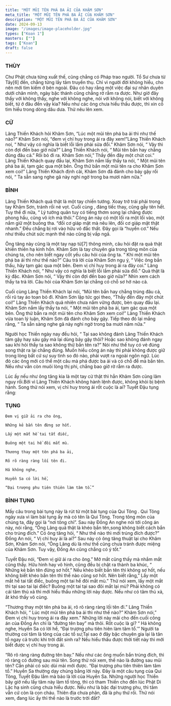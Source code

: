 ```yaml
---
title: "MỘT MŨI TÊN PHÁ BA ẢI CỦA KHÂM SƠN"
meta_title: "MỘT MŨI TÊN PHÁ BA ẢI CỦA KHÂM SƠN"
description: "MỘT MŨI TÊN PHÁ BA ẢI CỦA KHÂM SƠN"
date: 2024-09-13
image: "/images/image-placeholder.jpg"
types: ["Koan 1"]
masters: [""]
tags: ["Koan"]
draft: false
---
```


### THÙY 
Chư Phật chưa từng xuất thế, cũng chẳng có Pháp trao người. Tổ Sư chưa từ Tây[6] đến, chẳng từng lấy tâm truyền thụ. Chỉ vì người đời không hiểu, cho nên mới tìm kiếm ở bên ngoài. Đâu có hay rằng một việc đại sự nhân duyên dưới chân mình, ngày bậc thánh cũng chẳng rờ rẫm ra được. Như giờ đây thấy với không thấy, nghe với không nghe, nói với không nói, biết với không biết, từ ở đâu đến vậy kìa? Nếu như các ông chưa hiểu thấu được, thì xin cố tìm hiểu trong dòng dâu dưa. Thử nêu lên xem.

### CỬ 
Lãng Thiền Khách hỏi Khâm Sơn, “Lúc một mũi tên phá ba ải thì như thế nào?” Khâm Sơn nói, “đem vị chỉ huy trong ải ra đây xem!”Lãng Thiền Khách noí, “ Như vậy có nghĩa là biết lỗi lầm phải sửa đổi.” Khâm Sơn nói, “ Vậy thì còn đợi đến bao giờ nữa?” Lãng Thiền Khách nói, “ Mũi tên bắn hay chẳng đúng đâu cả.” Rồi bỏ đi ra. Khâm Sơn nói,” Thầy đến đây một chút coi.” Lãng Thiền Khách quay đầu lại, Khâm Sơn nắm lấy thầy ta nói, “ Một mũi tên phá ba ải, tạm gác qua một bên. Ông thử bắn một mũi tên ra cho Khâm Sơn xem coi!” Lãng Thiền Khách định cãi, Khâm Sơn đã đánh cho bảy gậy rồi nói, “ Ta sẵn sang nghe gã này nghi ngờ trong ba mươi năm nữa.”

### BÌNH 
Lãng Thiền Khách quả thật là một tay chiến tướng. Xoay trở trái phải trong tay Khâm Sơn, tránh rồi né vọt. Cuối cùng , đáng tiếc thay, cũng gẫy tên hết. Tuy thế đi nữa, “ Lý tướng quân tuy có tiếng thơm song lại chẳng được phong hầu, cũng vô ích mà thôi.” Công án này có một lối ra một lối vào, một nắm giữ một buông tha. “đối cơ giáp mặt mà nêu lên, đối cơ giáp mặt thật nhanh.” Đều chẳng bị rơi vào hữu vô đắc thất. Đây gọi là “huyền cơ.” Nếu như thiếu chút sức mạnh thế nào cũng bị vấp ngã.

Ông tăng này cũng là một tay nạp tử[7] thông minh, câu hỏi đặt ra quả thật khiến thiên hạ kinh hồn. Khâm Sơn là tay chuyên gia trong tông môn của chúng ta, cho nên biết ngay cốt yếu câu hỏi của ông ta. “ Khi một mũi tên phá ba ải thì như thế nào?” Câu trả lời của Khâm Sơn ngụ ý, “ Việc ông bắn thấu, hãy tạm gác qua một bên. Đem vị chỉ huy trong ải ra đây coi.” Lãng Thiền Khách nói, “ Như vậy có nghĩa là biết lỗi lầm phải sửa điổ.” Quả thật là kỳ đặc. Khâm Sơn nói, “ Vậy thì còn đợi đến bao giờ nữa?” Nhìn xem cách thầy ta trả lời. Câu hỏi của Khâm Sơn lại chẳng có chỗ sơ hở nào cả.

Cuối cùng Lãng Thiền Khách lại nói, “Mũi tên bắn hay chẳng trúng đâu cả, rồi rũ tay áo toan bỏ đi. Khâm Sơn lập tức gọi theo, “Thầy đến đây một chút coi!” Lãng Thiền Khách quả nhiên chưa nắm vững được, bèn quay đầu lại. Khâm Sơn nắm lấy thầy ta nói, “ Một mũi tên phá ba ải, tạm gác qua một bên. Ông thử bắn ra một mũi tên cho Khâm Sơn xem coi!” Lãng Thiền Khách vừa toan lý luận, Khâm Sơn đã đánh cho bảy gậy. Tiếp theo đó lại mắng rằng, “ Ta sẵn sàng nghe gã này nghi ngờ trong ba mươi năm nữa.”

Người học Thiền ngày nay đều hỏi, “ Tại sao không đánh Lãng Thiền Khách tám gậy hay sáu gậy mà lại dùng bảy gậy thôi? Hoặc sao không đánh ngay sau khi hỏi thầy ta sao không thử bắn tên ra?” Nói như thế tuy có vẻ đúng song thật ra lại chẳng đúng. Muốn hiểu công án này thì phải không được giữ trong lòng bất cứ sự suy tình so đó nào, phải vượt ra ngoài ngôn ngữ. Lúc đó các ông mới có thể một câu mà phá được ba ải và có chỗ để mà bắn tên. Nếu như vẫn còn muôi lòng thị phi, chẳng bao giờ rờ rẫm ra được.

Lúc ấy nếu như ông tăng kia là một tay cừ thật thì hẳn Khâm Sơn cũng lâm nguy rồi.Bởi vì Lãng Thiền Khách không hành lệnh được, không khỏi bị bệnh hành. Song thử nói xem, vị chỉ huy trong ải rốt cuộc là ai? Tuyết Đậu tụng rằng:

### TỤNG
```
Đem vị giữ ải ra cho ông,

Những kẻ bắn tên đừng sơ hốt.

Lấy một mắt hề tai tất điếc,

Buông một tai hề đôi mắt mù.

Thương thay một tên phá ba ải,

Rõ rõ ràng ràng lối tên đi.

Há không nghe,

Huyền Sa có lời hề,

“Đại trượng phu tiên thiên làm tâm tổ.”
```
### BÌNH TỤNG
Mấy câu trong bài tụng này là rút từ một bài tụng của Qui Tông . Qui Tông ngày xưa vì làm bài tụng ấy mà có tên là Qui Tông. Trong tông môn của chúng ta, đây gọi là “nơi tông chỉ”. Sau này Đồng An nghe nói tới công án này, nói rằng, “Ông Lãng quả thật là khéo bắn tên,song không biết cách bắn cho trúng đích.” Có ông tăng hỏi, “ Như thế nào thì mới trúng đích được?” Đồng An nói, “ Vị chỉ huy ải là ai?” Sau này có ông tăng thuật lại cho Khâm Sơn, Khâm Sơn nói, “Ông Lãng dù là như thế cũng chưa tránh được miệng của Khâm Sơn. Tuy vậy, Đồng An cũng chẳng có ý tốt.”

Tuyết Đậu nói, “Đem vị giữ ải ra cho ông.” Mở mắt cũng thấy mà nhắm mắt cũng thấy. Hữu hình hay vô hình, cũng đều bị chặt ra thành ba khúc, “ Những kẻ bắn tên đừng sơ hốt.” Nếu khéo biết bắn tên thì không sơ hốt, nếu không biết khéo bắn tên thì thế nào cũng sơ hốt. Nên biết rằng,” Lấy một mắt hề tai tất điếc, buông một tai hề đôi mắt mù.” Thử nói xem, lấy một mắt thì tại sao tai lại điếc? Buông một tai tại sao đôi mắt lại mù? Phải không có cái tâm thủ xả thì mới hiểu thấu những lời này được. Nếu như có tâm thủ xả, ắt khó thấy vô cùng.

“Thương thay một tên phá ba ải, rõ rõ ràng ràng lối tên đi.” Lãng Thiền Khách hỏi, “ Lúc một mũi tên phá ba ải thì như thế nào?” Khâm Sơn nói,” Đem vị chỉ huy trong ải ra đây xem.” Những lời này mãi cho đến cuối công án của Đồng An chỉ là “đường tên bay” mà thôi. Rốt cuộc là gì? “ Há không nghe, Huyền Sa có lời hề, “Đại trượng phu tiên hiên làm tâm tổ.’” Người ta thường coi tâm là tông của các tổ sư;Tại sao ở đây bậc chuyên gia lại là tân tổ ngay cả trước khi trời đất sinh ra? Nếu hiểu thấu được thời tiết này thì mới biết được vị chỉ huy trong ải.

“Rõ rõ ràng ràng đường tên bay.” Nếu như các ông muốn bắn trúng đích, thì rõ ràng có đường sau mũi tên. Song thử nói xem, thế nào là đường sau mũi tên? Cần phải có sức dùi mài mới được. “Đại trượng phu tiên thiên làm tâm tổ.” Huyền Sa thường dạy chúng bằng lời này. Đây là một câu tụng của Qui Tông, Tuyết Đậu lầm mà bảo là lời của Huyền Sa. Những người học Thiền bây giờ nếu lấy tâm này làm tổ tông, thì có tham Thiền cho đến lúc Phật Di Lặc hạ sinh cũng chưa hiểu được. Nếu như là bậc đại trượng phu, thì tâm vẫn cứ còn là con cháu. Thiên địa chưa phân, đã là phụ thứ rồi. Thử nói xem, đang lúc ấy thì thế nào là trước trời đất?



